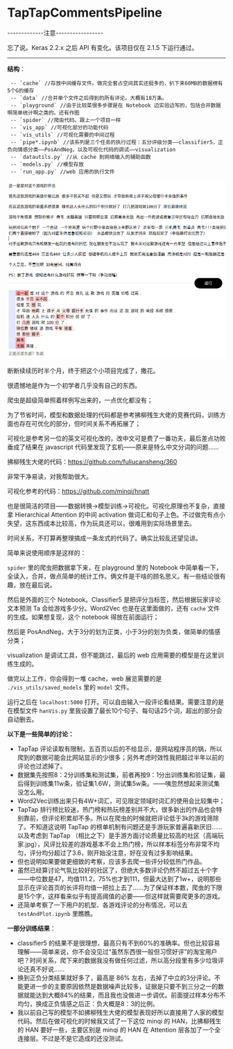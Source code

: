 # TapTapCommentsPipeline

-------------注意-----------------

忘了说。Keras 2.2.x 之后 API 有变化。该项目仅在 2.1.5 下运行通过。

---------------------------------

**结构**：
```
 -- `cache` //存放中间缓存文件。做完全套占空间其实还挺多的，扒下来60MB的数据楞有5个G的缓存
 -- `data` //合并单个文件之后得到的所有评论。大概有18万条。
 -- `playground` //由于比较菜很多步骤是在 Notebook 边实验边写的，包括合并数据啊简单统计啊之类的。还有作图
 -- `spider` //爬虫代码。跟上一个项目一样
 -- `vis_app` //可视化部分的功能代码
 -- `vis_utils` //可视化需要的中间过程
 -- `pipe*.ipynb` //该系列是三个任务的执行过程：五分评级分类——classifier5，正负向情感分类——PosAndNeg，以及可视化代码的调试——visualization
 -- `datautils.py` //从 cache 到网络输入的辅助函数
 -- `models.py` //模型存放
 -- `run_app.py` //web 应用的执行文件
```

![sample](./sample.png)
 
断断续续历时半个月，终于把这个小项目完成了，撒花。

很遗憾地是作为一个初学者几乎没有自己的东西。

爬虫是超级简单照着样例写出来的，一点优化都没有；

为了节省时间，模型和数据处理的代码都是参考拂柳残生大佬的竞赛代码，训练方面也存在可优化的部分，但时间关系不再拓展了；

可视化是参考另一位的英文可视化改的，改中文可是费了一番功夫，最后差点功败垂成了结果在 javascript 代码里发现了玄机——原来是特么中文分词的问题……


拂柳残生大佬的代码：https://github.com/fuliucansheng/360

非常干净易读，对我帮助很大。

可视化参考的代码：https://github.com/minqi/hnatt

也是很简洁的项目——数据转换->模型训练->可视化。可视化原理也不复杂，直接拿 Hierarchical Attention 的中间 activation 做词汇和句子上色。不过做完有点小失望，这东西成本比较高，作为玩具还可以，很难用到实际场景里去。

时间关系，不打算再整理搞成一条龙式的代码了。确实比较乱还望见谅。

简单来说使用顺序是这样的：

`spider` 里的爬虫把数据拿下来，在 playground 里的 Notebook 中简单看一下，全读入，合并，做点简单的统计工作。俩文件是干啥的顾名思义。有一些结论很有趣，放在最后说。

然后是外面的三个 Notebook。Classifier5 是把评分当标签，然后根据玩家评论文本预测 Ta 会给游戏多少分。Word2Vec 也是在这里面做的，还有 `cache` 文件的生成。如果想复现，这个 notebook 得放在前面运行；

然后是 PosAndNeg，大于3分的划为正类，小于3分的划为负类，做简单的情感分类；

visualization 是调试工具，但不能跳过，最后的 web 应用需要的模型是在这里训练生成的。

做完以上工作，你会得到一堆 cache，web 展览需要的是 `./vis_utils/saved_models` 里的 `model` 文件。

运行之后在 `localhost:5000` 打开。可以自由输入一段评论看结果。需要注意的是在模型文件 `hanVis.py` 里我设置了最长10个句子、每句话25个词，超出的部分会自动删去。

**以下是一些简单的讨论：**
 - TapTap 评论读取有限制，五百页以后的不给显示，是网站程序员的锅，所以爬到的数据可能会比网站显示的少很多；另外考虑时效性我把超过半年以前的评论也过滤掉了。
 - 数据集先按照8：2分训练集和测试集，前者再按9：1分出训练集和验证集，最后得到训练集11w条，验证集1.6W，测试集5w条。——咦忽然想起来测试集没怎么用。
 - Word2Vec训练出来只有4W+词汇，可见限定领域时词汇的使用会比较集中；
 - TapTap 排行榜比较迷，热门榜和热玩榜差别并不大，很多新出的作品也会特别靠前，但评论积累却不多。所以在爬虫的时候就把评论低于3k的游戏筛除了。不知道这说明 TapTap 的榜单机制有问题还是手游玩家普遍喜新厌旧……以及考虑到 TapTap （相比之下）是手游方面讨论质量比较高的社区（高端玩家.jpg），风评比较差的游戏基本不会上热门榜，所以样本标签分布非常不均匀，评分均分超过了3.6，刚开始没注意，好在没有过多影响结果。
 - 但也说明如果要做更细致的考察，应该多去爬一些评分较低热门作品。
 - 虽然已经算讨论气氛比较好的社区了，但绝大多数评论仍然不超过五十个字——中位数是47，均值111.2，75%也才到111，但最大达到了1w+，说明那些显示在评论首页的长评将均值一把拉上去了……为了保证样本数，爬虫的下限是15个字，这样看来似乎有提高阈值的必要——但这样就需要爬更多的游戏。
 - 还简单考察了一下用户的机型、各游戏评论的分布情况，可以去 `testAndPlot.ipynb` 里瞧瞧。


**一部分训练结果**：
 - classifier5 的结果不是很理想，最高只有不到60%的准确率。但也比较容易理解——简单来说，你不会没见过“虽然东西很一般但习惯好评”的淘宝用户吧？时间关系，爬下来的数据我没有做任何过滤，所以高分段里有多少垃圾评论还真不好说……
 - 换到正负分类结果就好多了，最高是 86% 左右，去掉了中立的3分评论。不能更进一步的主要原因依然是数据噪声比较多，证据是只要不到三分之一的数据就能达到大概84%的结果，而且我也没做进一步调优。前面提过样本分布不均匀，换成正负情感之后正：负大概是8：3的比例。
 - 我以前自己写的模型不如拂柳残生大佬的模型表现好所以直接用了人家的模型代码。然后在做可视化的时候我又试了一下这位 minqi 的 HAN，比拂柳残生的 HAN 要好一些，主要区别是 minqi 的 HAN 在 Attention 层各加了一个全连接层。不过是不是它造成的还没测试。

